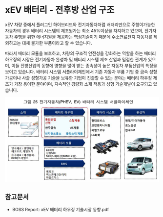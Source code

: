 # xEV 배터리 - 전후방 산업 구조

xEV 차량 중에서 플러그인 하이브리드와 전기자동차처럼 배터리만으로 주행이가능한 자동차의 경우 배터리 시스템의 제조원가는 최소 45%이상을 차지하고 있으며, 전기자동차 주행을 위한 에너지원을 제공하는 핵심기술이기 때문에 수소연료전지 자동차를 제외하고는 대체 불가한 부품이라고 할 수 있습니다.


따라서 배터리 모듈을 보호하고, 차량의 구조적 안전성을 강화하는 역할을 하는 배터리 하우징의 시장은 전기자동차 완성차 및 배터리 시스템 제조 산업과 밀접한 관계가 있으며, 이들 전방산업의 동향에 영향을 많이 받는 종속성이 높은 자동차 부품산업의 특징을 보이고 있습니다. 배터리 시스템 서플라이체인에서 기존 자동차 부품 기업 중 금속 성형가공이나 사출 성형가공 기술을 보유한 기업이 진출할 수 있는 분야는 배터리 하우징 제조가 가장 용이한 분야이며, 지속적인 경량화 소재 적용과 성형 기술개발이 요구되고 있습니다.


![](./images/xEV배터리_Q13_2_1.PNG)


## 참고문서
- BOSS Report: xEV 배터리 하우징 기술시장 동향.pdf
